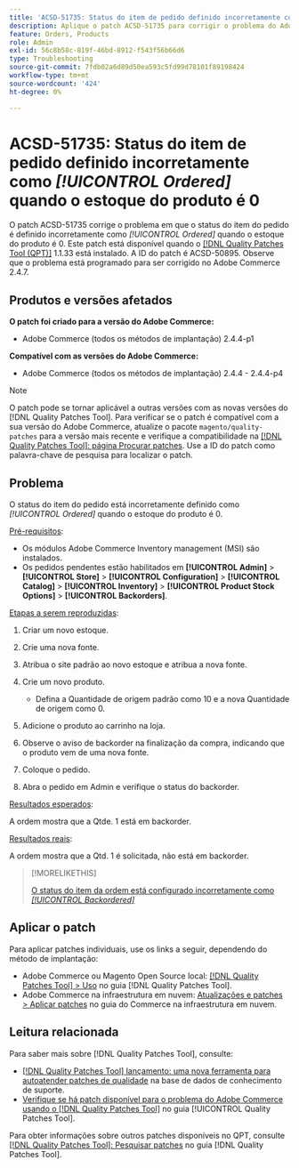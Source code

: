 ```yaml
---
title: 'ACSD-51735: Status do item de pedido definido incorretamente como *[!UICONTROL Ordered]* quando o estoque de produtos é 0'
description: Aplique o patch ACSD-51735 para corrigir o problema do Adobe Commerce em que o status do item do pedido é definido incorretamente como *[!UICONTROL Ordered]* quando o estoque do produto é 0.
feature: Orders, Products
role: Admin
exl-id: 56c8b58c-819f-46bd-8912-f543f56b66d6
type: Troubleshooting
source-git-commit: 7fdb02a6d89d50ea593c5fd99d78101f89198424
workflow-type: tm+mt
source-wordcount: '424'
ht-degree: 0%

---
```


# ACSD-51735: Status do item de pedido definido incorretamente como *[!UICONTROL Ordered]* quando o estoque do produto é 0

O patch ACSD-51735 corrige o problema em que o status do item do pedido é definido incorretamente como *[!UICONTROL Ordered]* quando o estoque do produto é 0. Este patch está disponível quando o [[!DNL Quality Patches Tool (QPT)]](https://experienceleague.adobe.com/pt-br/docs/commerce-operations/tools/quality-patches-tool/quality-patches-tool-to-self-serve-quality-patches) 1.1.33 está instalado. A ID do patch é ACSD-50895. Observe que o problema está programado para ser corrigido no Adobe Commerce 2.4.7.

## Produtos e versões afetados

**O patch foi criado para a versão do Adobe Commerce:**

* Adobe Commerce (todos os métodos de implantação) 2.4.4-p1

**Compatível com as versões do Adobe Commerce:**

* Adobe Commerce (todos os métodos de implantação) 2.4.4 - 2.4.4-p4

>[!NOTE]
>
>O patch pode se tornar aplicável a outras versões com as novas versões do [!DNL Quality Patches Tool]. Para verificar se o patch é compatível com a sua versão do Adobe Commerce, atualize o pacote `magento/quality-patches` para a versão mais recente e verifique a compatibilidade na [[!DNL Quality Patches Tool]: página Procurar patches](https://experienceleague.adobe.com/tools/commerce-quality-patches/index.html?lang=pt-BR). Use a ID do patch como palavra-chave de pesquisa para localizar o patch.

## Problema

O status do item do pedido está incorretamente definido como *[!UICONTROL Ordered]* quando o estoque do produto é 0.

<u>Pré-requisitos</u>:

* Os módulos Adobe Commerce Inventory management (MSI) são instalados.
* Os pedidos pendentes estão habilitados em **[!UICONTROL Admin]** > **[!UICONTROL Store]** > **[!UICONTROL Configuration]** > **[!UICONTROL Catalog]** > **[!UICONTROL Inventory]** > **[!UICONTROL Product Stock Options]** > **[!UICONTROL Backorders]**.

<u>Etapas a serem reproduzidas</u>:

1. Criar um novo estoque.
1. Crie uma nova fonte.
1. Atribua o site padrão ao novo estoque e atribua a nova fonte.
1. Crie um novo produto.

   * Defina a Quantidade de origem padrão como 10 e a nova Quantidade de origem como 0.

1. Adicione o produto ao carrinho na loja.
1. Observe o aviso de backorder na finalização da compra, indicando que o produto vem de uma nova fonte.
1. Coloque o pedido.
1. Abra o pedido em Admin e verifique o status do backorder.

<u>Resultados esperados</u>:

A ordem mostra que a Qtde. 1 está em backorder.

<u>Resultados reais</u>:

A ordem mostra que a Qtd. 1 é solicitada, não está em backorder.

>[!MORELIKETHIS]
>
>[O status do item da ordem está configurado incorretamente como *[!UICONTROL Backordered]*](/help/tools/quality-patches-tool/patches-available-in-qpt/v1-1-33/acsd-51408-order-item-status-is-set-to-backordered.md)

## Aplicar o patch

Para aplicar patches individuais, use os links a seguir, dependendo do método de implantação:

* Adobe Commerce ou Magento Open Source local: [[!DNL Quality Patches Tool] > Uso](/help/tools/quality-patches-tool/usage.md) no guia [!DNL Quality Patches Tool].
* Adobe Commerce na infraestrutura em nuvem: [Atualizações e patches > Aplicar patches](https://experienceleague.adobe.com/docs/commerce-cloud-service/user-guide/develop/upgrade/apply-patches.html?lang=pt-BR) no guia do Commerce na infraestrutura em nuvem.

## Leitura relacionada

Para saber mais sobre [!DNL Quality Patches Tool], consulte:

* [[!DNL Quality Patches Tool] lançamento: uma nova ferramenta para autoatender patches de qualidade](https://experienceleague.adobe.com/pt-br/docs/commerce-operations/tools/quality-patches-tool/quality-patches-tool-to-self-serve-quality-patches) na base de dados de conhecimento de suporte.
* [Verifique se há patch disponível para o problema do Adobe Commerce usando o  [!DNL Quality Patches Tool]](/help/tools/quality-patches-tool/patches-available-in-qpt/check-patch-for-magento-issue-with-magento-quality-patches.md) no guia [!UICONTROL Quality Patches Tool].


Para obter informações sobre outros patches disponíveis no QPT, consulte [[!DNL Quality Patches Tool]: Pesquisar patches](https://experienceleague.adobe.com/tools/commerce-quality-patches/index.html?lang=pt-BR) no guia [!DNL Quality Patches Tool].
